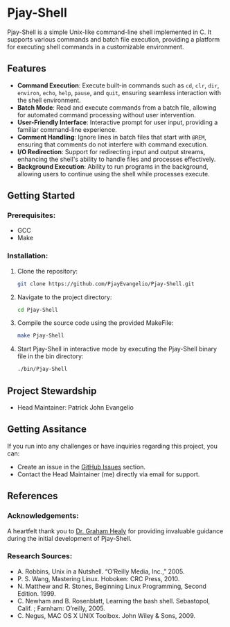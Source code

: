 # Pjay-Shell

Pjay-Shell is a simple Unix-like command-line shell implemented in C. It supports various commands and batch file execution, providing a platform for executing shell commands in a customizable environment.

## Features
- **Command Execution**: Execute built-in commands such as `cd`, `clr`, `dir`, `environ`, `echo`, `help`, `pause`, and `quit`, ensuring seamless interaction with the shell environment.
- **Batch Mode**: Read and execute commands from a batch file, allowing for automated command processing without user intervention.
- **User-Friendly Interface**: Interactive prompt for user input, providing a familiar command-line experience.
- **Comment Handling**: Ignore lines in batch files that start with `@REM`, ensuring that comments do not interfere with command execution.
- **I/O Redirection**: Support for redirecting input and output streams, enhancing the shell's ability to handle files and processes effectively.
- **Background Execution**: Ability to run programs in the background, allowing users to continue using the shell while processes execute.

## Getting Started

### Prerequisites:
- GCC
- Make

### Installation:

1. Clone the repository:
   ```bash
   git clone https://github.com/PjayEvangelio/Pjay-Shell.git

2. Navigate to the project directory:
   ```bash
   cd Pjay-Shell

3. Compile the source code using the provided MakeFile:
   ```bash
   make Pjay-Shell

4. Start Pjay-Shell in interactive mode by executing the Pjay-Shell binary file in the bin directory:
   ```bash
   ./bin/Pjay-Shell

## Project Stewardship
- Head Maintainer: Patrick John Evangelio

## Getting Assitance
If you run into any challenges or have inquiries regarding this project, you can:
- Create an issue in the [GitHub Issues](https://github.com/PjayEvangelio/Pjay-Shell/issues) section.
- Contact the Head Maintainer (me) directly via email for support.

## References

### Acknowledgements:
A heartfelt thank you to [Dr. Graham Healy](https://www.dcu.ie/computing/people/graham-healy) for providing invaluable guidance during the initial development of Pjay-Shell.

### Research Sources:
- A. Robbins, Unix in a Nutshell. “O’Reilly Media, Inc.,” 2005.
- P. S. Wang, Mastering Linux. Hoboken: CRC Press, 2010.
- N. Matthew and R. Stones, Beginning Linux Programming, Second Edition. 1999.
- C. Newham and B. Rosenblatt, Learning the bash shell. Sebastopol, Calif. ; Farnham: O’reilly, 2005.
- C. Negus, MAC OS X UNIX Toolbox. John Wiley & Sons, 2009.
